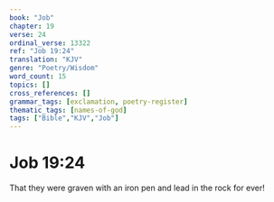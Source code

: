 ```yaml
---
book: "Job"
chapter: 19
verse: 24
ordinal_verse: 13322
ref: "Job 19:24"
translation: "KJV"
genre: "Poetry/Wisdom"
word_count: 15
topics: []
cross_references: []
grammar_tags: [exclamation, poetry-register]
thematic_tags: [names-of-god]
tags: ["Bible","KJV","Job"]
---
```


# Job 19:24

That they were graven with an iron pen and lead in the rock for ever!
